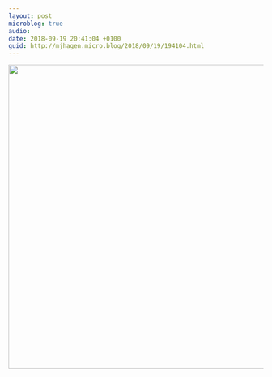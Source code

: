 ```yaml
---
layout: post
microblog: true
audio: 
date: 2018-09-19 20:41:04 +0100
guid: http://mjhagen.micro.blog/2018/09/19/194104.html
---
```



<img src="http://mjhagen.micro.blog/uploads/2018/426d12f428.jpg" width="600" height="600" />
